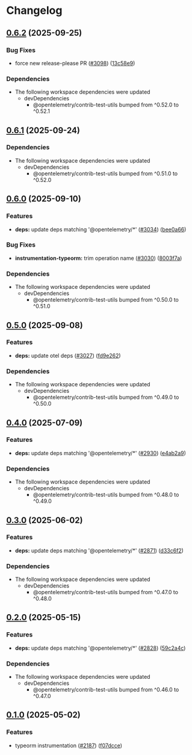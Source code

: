 <!-- markdownlint-disable MD007 MD034 -->
# Changelog

## [0.6.2](https://github.com/open-telemetry/opentelemetry-js-contrib/compare/instrumentation-typeorm-v0.6.1...instrumentation-typeorm-v0.6.2) (2025-09-25)


### Bug Fixes

* force new release-please PR ([#3098](https://github.com/open-telemetry/opentelemetry-js-contrib/issues/3098)) ([13c58e9](https://github.com/open-telemetry/opentelemetry-js-contrib/commit/13c58e9ad77b266a03e34ffd4b61ab18c86f9d73))


### Dependencies

* The following workspace dependencies were updated
  * devDependencies
    * @opentelemetry/contrib-test-utils bumped from ^0.52.0 to ^0.52.1

## [0.6.1](https://github.com/open-telemetry/opentelemetry-js-contrib/compare/instrumentation-typeorm-v0.6.0...instrumentation-typeorm-v0.6.1) (2025-09-24)


### Dependencies

* The following workspace dependencies were updated
  * devDependencies
    * @opentelemetry/contrib-test-utils bumped from ^0.51.0 to ^0.52.0

## [0.6.0](https://github.com/open-telemetry/opentelemetry-js-contrib/compare/instrumentation-typeorm-v0.5.0...instrumentation-typeorm-v0.6.0) (2025-09-10)


### Features

* **deps:** update deps matching '@opentelemetry/*' ([#3034](https://github.com/open-telemetry/opentelemetry-js-contrib/issues/3034)) ([bee0a66](https://github.com/open-telemetry/opentelemetry-js-contrib/commit/bee0a66ef825145fb1a9b172c3468ccf0c97a820))


### Bug Fixes

* **instrumentation-typeorm:** trim operation name ([#3030](https://github.com/open-telemetry/opentelemetry-js-contrib/issues/3030)) ([8003f7a](https://github.com/open-telemetry/opentelemetry-js-contrib/commit/8003f7a7bd1ea0dc22ee5e9abfd7ca7f92a06d25))


### Dependencies

* The following workspace dependencies were updated
  * devDependencies
    * @opentelemetry/contrib-test-utils bumped from ^0.50.0 to ^0.51.0

## [0.5.0](https://github.com/open-telemetry/opentelemetry-js-contrib/compare/instrumentation-typeorm-v0.4.0...instrumentation-typeorm-v0.5.0) (2025-09-08)


### Features

* **deps:** update otel deps ([#3027](https://github.com/open-telemetry/opentelemetry-js-contrib/issues/3027)) ([fd9e262](https://github.com/open-telemetry/opentelemetry-js-contrib/commit/fd9e262fabf4e8fd8e246b8967892fa26442968a))


### Dependencies

* The following workspace dependencies were updated
  * devDependencies
    * @opentelemetry/contrib-test-utils bumped from ^0.49.0 to ^0.50.0

## [0.4.0](https://github.com/open-telemetry/opentelemetry-js-contrib/compare/instrumentation-typeorm-v0.3.0...instrumentation-typeorm-v0.4.0) (2025-07-09)


### Features

* **deps:** update deps matching '@opentelemetry/*' ([#2930](https://github.com/open-telemetry/opentelemetry-js-contrib/issues/2930)) ([e4ab2a9](https://github.com/open-telemetry/opentelemetry-js-contrib/commit/e4ab2a932084016f9750bd09d3f9a469c44628ea))


### Dependencies

* The following workspace dependencies were updated
  * devDependencies
    * @opentelemetry/contrib-test-utils bumped from ^0.48.0 to ^0.49.0

## [0.3.0](https://github.com/open-telemetry/opentelemetry-js-contrib/compare/instrumentation-typeorm-v0.2.0...instrumentation-typeorm-v0.3.0) (2025-06-02)


### Features

* **deps:** update deps matching '@opentelemetry/*' ([#2871](https://github.com/open-telemetry/opentelemetry-js-contrib/issues/2871)) ([d33c6f2](https://github.com/open-telemetry/opentelemetry-js-contrib/commit/d33c6f232a3c5673e618fa62692d2d3bbfe4c0fc))


### Dependencies

* The following workspace dependencies were updated
  * devDependencies
    * @opentelemetry/contrib-test-utils bumped from ^0.47.0 to ^0.48.0

## [0.2.0](https://github.com/open-telemetry/opentelemetry-js-contrib/compare/instrumentation-typeorm-v0.1.0...instrumentation-typeorm-v0.2.0) (2025-05-15)


### Features

* **deps:** update deps matching '@opentelemetry/*' ([#2828](https://github.com/open-telemetry/opentelemetry-js-contrib/issues/2828)) ([59c2a4c](https://github.com/open-telemetry/opentelemetry-js-contrib/commit/59c2a4c002992518da2d91b4ceb24f8479ad2346))


### Dependencies

* The following workspace dependencies were updated
  * devDependencies
    * @opentelemetry/contrib-test-utils bumped from ^0.46.0 to ^0.47.0

## [0.1.0](https://github.com/open-telemetry/opentelemetry-js-contrib/compare/instrumentation-typeorm-v0.0.1...instrumentation-typeorm-v0.1.0) (2025-05-02)


### Features

* typeorm instrumentation ([#2187](https://github.com/open-telemetry/opentelemetry-js-contrib/issues/2187)) ([f07dcce](https://github.com/open-telemetry/opentelemetry-js-contrib/commit/f07dcceccc3441bfc7921b4b1d09413490a7f6cd))
